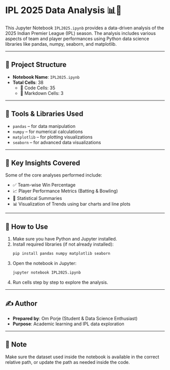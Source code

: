 # IPL 2025 Data Analysis 📊🏏

This Jupyter Notebook `IPL2025.ipynb` provides a data-driven analysis of the 2025 Indian Premier League (IPL) season. The analysis includes various aspects of team and player performances using Python data science libraries like pandas, numpy, seaborn, and matplotlib.

---

## 📁 Project Structure

- **Notebook Name**: `IPL2025.ipynb`
- **Total Cells**: 38
  - 🧠 Code Cells: 35
  - 📝 Markdown Cells: 3

---

## 🔧 Tools & Libraries Used

- `pandas` – for data manipulation
- `numpy` – for numerical calculations
- `matplotlib` – for plotting visualizations
- `seaborn` – for advanced data visualizations

---

## 📌 Key Insights Covered

Some of the core analyses performed include:

- ✅ Team-wise Win Percentage
- 📈 Player Performance Metrics (Batting & Bowling)
- 🔢 Statistical Summaries
- 📊 Visualization of Trends using bar charts and line plots

---

## 🚀 How to Use

1. Make sure you have Python and Jupyter installed.
2. Install required libraries (if not already installed):
   ```bash
   pip install pandas numpy matplotlib seaborn
   ```
3. Open the notebook in Jupyter:
   ```bash
   jupyter notebook IPL2025.ipynb
   ```
4. Run cells step by step to explore the analysis.

---

## ✍️ Author

- **Prepared by**: Om Porje (Student & Data Science Enthusiast)
- **Purpose**: Academic learning and IPL data exploration

---

## 📌 Note

Make sure the dataset used inside the notebook is available in the correct relative path, or update the path as needed inside the code.

